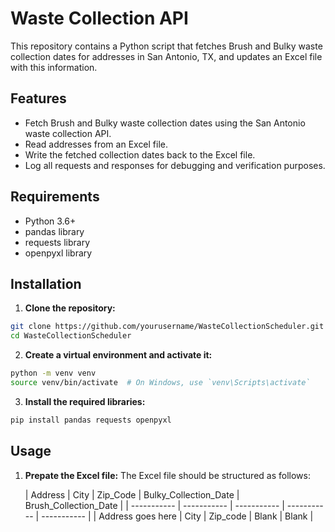 # Waste Collection API

This repository contains a Python script that fetches Brush and Bulky waste collection dates for addresses in San Antonio, TX, and updates an Excel file with this information.

## Features
- Fetch Brush and Bulky waste collection dates using the San Antonio waste collection API.
- Read addresses from an Excel file.
- Write the fetched collection dates back to the Excel file.
- Log all requests and responses for debugging and verification purposes.

## Requirements
- Python 3.6+
- pandas library
- requests library
- openpyxl library

## Installation
1. **Clone the repository:**

```bash
git clone https://github.com/yourusername/WasteCollectionScheduler.git
cd WasteCollectionScheduler
```

2. **Create a virtual environment and activate it:**

```bash
python -m venv venv
source venv/bin/activate  # On Windows, use `venv\Scripts\activate`
```

3. **Install the required libraries:**

```bash
pip install pandas requests openpyxl
```

## Usage

1. **Prepate the Excel file:**
   The Excel file should be structured as follows:
   
   | Address | City | Zip_Code | Bulky_Collection_Date | Brush_Collection_Date |
  | ----------- | ----------- | ----------- | ----------- | ----------- |
  | Address goes here | City | Zip_code | Blank | Blank |


